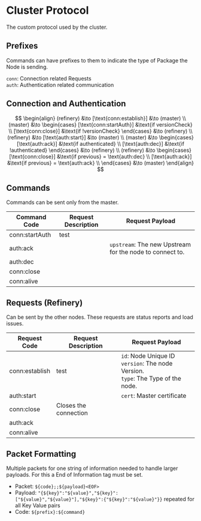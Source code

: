 # Cluster Protocol
The custom protocol used by the cluster.

## Prefixes
Commands can have prefixes to them to indicate the type of Package the Node is sending.

`conn`: Connection related Requests <br/>
`auth`: Authentication related communication

## Connection and Authentication
$$
\begin{align}
    (refinery) &\to [\text{conn:establish}] &\to (master) \\
    (master) &\to 
\begin{cases}
    [\text{conn:startAuth}] &\text{if versionCheck} \\
    [\text{conn:close}] &\text{if !versionCheck}
\end{cases} &\to (refinery) \\
    (refinery) &\to [\text{auth:start}] &\to (master) \\
    (master) &\to
    \begin{cases}
        [\text{auth:ack}] &\text{if authenticated}  \\
        [\text{auth:dec}] &\text{if !authenticated}
    \end{cases} &\to (refinery) \\
    (refinery) &\to 
    \begin{cases}
        [\text{conn:close}] &\text{if previous} = \text{auth:dec} \\
        [\text{auth:ack}] &\text{if previous} = \text{auth:ack} \\
    \end{cases} &\to (master)
\end{align}
$$

## Commands
Commands can be sent only from the master.

| Command Code   | Request Description | Request Payload                                          |
|----------------|---------------------|----------------------------------------------------------|
| conn:startAuth | test                |                                                          |
| auth:ack       |                     | `upstream`: The new Upstream for the node to connect to. |
| auth:dec       |                     |                                                          |
| conn:close     |                     |                                                          |
| conn:alive     |                     |                                                          |

## Requests (Refinery)
Can be sent by the other nodes. These requests are status reports and load issues.

| Request Code   | Request Description   | Request Payload                                                                               |
|----------------|-----------------------|-----------------------------------------------------------------------------------------------|
| conn:establish | test                  | `id`: Node Unique ID <br /> `version`: The node Version. <br /> `type`: The Type of the node. | 
| auth:start     |                       | `cert`: Master certificate                                                                    |
| conn:close     | Closes the connection |                                                                                               |
| auth:ack       |                       |                                                                                               |
| conn:alive     |                       |                                                                                               |

## Packet Formatting
Multiple packets for one string of information needed to handle larger payloads.
For this a End of Information tag must be set.

 * Packet: `${code};;${payload}<EOF>`
 * Payload: `"{${key}":"${value}","${key}":["${value}","${value}"],"${key}":{"${key}":"${value}"}}` repeated for all Key Value pairs
 * Code: `${prefix}:${command}`